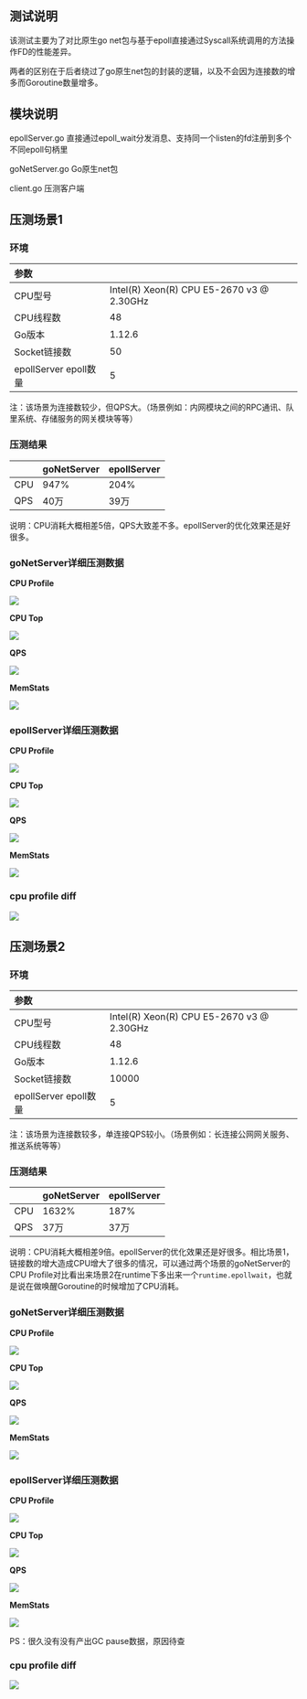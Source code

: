 ## 测试说明

该测试主要为了对比原生go net包与基于epoll直接通过Syscall系统调用的方法操作FD的性能差异。

两者的区别在于后者绕过了go原生net包的封装的逻辑，以及不会因为连接数的增多而Goroutine数量增多。

## 模块说明

epollServer.go 直接通过epoll_wait分发消息、支持同一个listen的fd注册到多个不同epoll句柄里

goNetServer.go Go原生net包

client.go 压测客户端

## 压测场景1

### 环境

|  参数  |   |
| :---- | :---- |
| CPU型号 | Intel(R) Xeon(R) CPU E5-2670 v3 @ 2.30GHz |
| CPU线程数 | 48 |
| Go版本 | 1.12.6 |
| Socket链接数 | 50 |
| epollServer epoll数量 | 5 |

注：该场景为连接数较少，但QPS大。（场景例如：内网模块之间的RPC通讯、队里系统、存储服务的网关模块等等）

### 压测结果

|  | goNetServer | epollServer |
| :---- | :---- | :---- |
| CPU | 947% | 204% |
| QPS | 40万 | 39万 |

说明：CPU消耗大概相差5倍，QPS大致差不多。epollServer的优化效果还是好很多。

### goNetServer详细压测数据

**CPU Profile**

![](images/goNetCPUProfile.png)

**CPU Top**

![](images/goNetCPUTop.png)

**QPS**

![](images/goNetQPS.png)

**MemStats**

![](images/goNetMemStats.png)

### epollServer详细压测数据

**CPU Profile**

![](images/epollServerCPUProfile.png)

**CPU Top**

![](images/epollServerCPUTop.png)

**QPS**

![](images/epollServerQPS.png)

**MemStats**

![](images/epollServerMemStats.png)

### cpu profile diff

![](images/CPUProfileDiff.png)


## 压测场景2

### 环境

|  参数  |   |
| :---- | :---- |
| CPU型号 | Intel(R) Xeon(R) CPU E5-2670 v3 @ 2.30GHz |
| CPU线程数 | 48 |
| Go版本 | 1.12.6 |
| Socket链接数 | 10000 |
| epollServer epoll数量 | 5 |

注：该场景为连接数较多，单连接QPS较小。（场景例如：长连接公网网关服务、推送系统等等）

### 压测结果

|  | goNetServer | epollServer |
| :---- | :---- | :---- |
| CPU | 1632% | 187% |
| QPS | 37万 | 37万 |

说明：CPU消耗大概相差9倍。epollServer的优化效果还是好很多。相比场景1，链接数的增大造成CPU增大了很多的情况，可以通过两个场景的goNetServer的CPU Profile对比看出来场景2在runtime下多出来一个`runtime.epollwait`，也就是说在做唤醒Goroutine的时候增加了CPU消耗。

### goNetServer详细压测数据

**CPU Profile**

![](images/goNetCPUProfile2.png)

**CPU Top**

![](images/goNetCPUTop2.png)

**QPS**

![](images/goNetQPS2.png)

**MemStats**

![](images/goNetMemStats2.png)

### epollServer详细压测数据

**CPU Profile**

![](images/epollServerCPUProfile2.png)

**CPU Top**

![](images/epollServerCPUTop2.png)

**QPS**

![](images/epollServerQPS2.png)

**MemStats**

![](images/epollServerMemStats2.png)

PS：很久没有没有产出GC pause数据，原因待查

### cpu profile diff

![](images/CPUProfileDiff2.png)